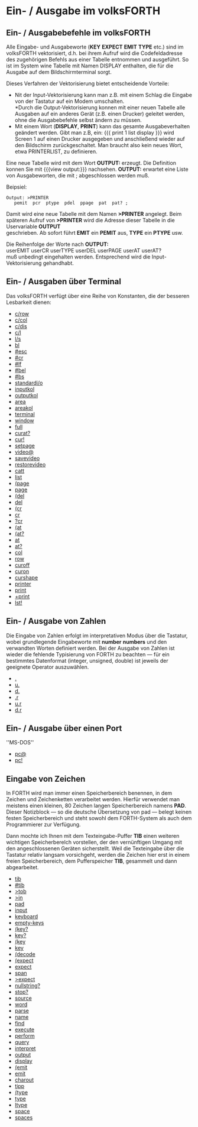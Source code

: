 # Ein- / Ausgabe im volksFORTH  
  
  
## Ein- / Ausgabebefehle im volksFORTH  
  
Alle Eingabe- und Ausgabeworte (__KEY__ __EXPECT__ __EMIT__ __TYPE__ etc.) sind im volksFORTH vektorisiert, d.h. bei ihrem Aufruf wird die Codefeldadresse des zugehörigen Befehls aus einer Tabelle entnommen und ausgeführt. So ist im System wine Tabelle mit Namen DISPLAY enthalten, die für die Ausgabe auf dem Bildschirmterminal sorgt.  
  
Dieses Verfahren der Vektorisierung bietet entscheidende Vorteile:  
  
- Nit der Input-Vektorisierung kann man z.B. mit einem Schlag die Eingabe von der Tastatur auf ein Modem umschalten.  
*Durch die Output-Vektorisierung konnen mit einer neuen Tabelle alle Ausgaben auf ein anderes Gerät (z.B. einen Drucker) geleitet werden, ohne die Ausgabebefehle selbst ändern zu müssen.  
- Mit einem Wort (__DISPLAY__, __PRINT__) kann das gesamte Ausgabeverhalten geändert werden. Gibt man z.B, ein: {{{ print 1 list display }}} wird Screen 1 auf einen Drucker ausgegeben und anschließend wieder auf den Bildschirm zurückgeschaltet. Man braucht also kein neues Wort, etwa PRINTERLIST, zu definieren.  
  
Eine neue Tabelle wird mit dem Wort __OUTPUT:__ erzeugt. Die Definition konnen Sie mit {{{view output:}}} nachsehen. __OUTPUT:__ erwartet eine Liste von Ausgabeworten, die mit ; abgeschlossen werden muß.  
  
Beipsiel:  
```
Output: >PRINTER
   pemit  pcr  ptype  pdel  ppage  pat  pat? ;
```
  
Damit wird eine neue Tabelle mit dem Namen __>PRINTER__ angelegt. Beim späteren Aufruf von __>PRINTER__ wird die Adresse dieser Tabelle in die Uservariable __OUTPUT__  
geschrieben. Ab sofort führt __EMIT__ ein __PEMIT__ aus, __TYPE__ ein __PTYPE__ usw.  
  
Die Reihenfolge der Worte nach __OUTPUT:__  
userEMIT userCR userTYPE userDEL userPAGE userAT userAT?  
muß unbedingt eingehalten werden. Entsprechend wird die Input-Vektorisierung gehandhabt.  
  
## Ein- / Ausgaben über Terminal  
  
Das volksFORTH verfügt über eine Reihe von Konstanten, die der besseren Lesbarkeit dienen:  
  
- [c/row](../characters-per-row/index.md)  
- [c/col](../characters-per-column/index.md)  
- [c/dis](../characters-per-display/index.md)  
- [c/l](../characters-per-line/index.md)  
- [l/s](../lines-per-screen/index.md)  
- [bl](../bl/index.md)  
- [#esc](../number-escape/index.md)  
- [#cr](../number-carriage-return/index.md)  
- [#lf](../number-linefeed/index.md)  
- [#bel](../number-bell/index.md)  
- [#bs](../number-backspace/index.md)  
- [standardi/o](../standard-input-output/index.md)  
- [inputkol](../inputkol/index.md)  
- [outputkol](../outputkol/index.md)  
- [area](../area/index.md)  
- [areakol](../areakol/index.md)  
- [terminal](../terminal/index.md)  
- [window](../window/index.md)  
- [full](../full/index.md)  
- [curat?](../cursor-at-question/index.md)  
- [cur!](../cursor-store/index.md)  
- [setpage](../setpage/index.md)  
- [video@](../video-fetch/index.md)  
- [savevideo](../savevideo/index.md)  
- [restorevideo](../restorevideo/index.md)  
- [catt](../catt/index.md)  
- [list](../list/index.md)  
- [(page](../paren-page/index.md)  
- [page](../page/index.md)  
- [(del](../paren-delete/index.md)  
- [del](../del/index.md)  
- [(cr](../paren-carriage-return/index.md)  
- [cr](../cr/index.md)  
- [?cr](../question-carriage-return/index.md)  
- [(at](../paren-at/index.md)  
- [(at?](../paren-at-question/index.md)  
- [at](../at/index.md)  
- [at?](../at-question/index.md)  
- [col](../col/index.md)  
- [row](../row/index.md)  
- [curoff](../curoff/index.md)  
- [curon](../curon/index.md)  
- [curshape](../curshape/index.md)  
- [printer](../printer/index.md)  
- [print](../print/index.md)  
- [+print](../plus-print/index.md)  
- [lst!](../list-store/index.md)  
  
## Ein- / Ausgabe von Zahlen  
  
Die Eingabe von Zahlen erfolgt im interpretativen Modus über die Tastatur, wobei grundlegende Eingabeworte mit __number__ __numbers__ und den verwandten Worten definiert werden. Bei der Ausgabe von Zahlen ist wieder die fehlende Typisierung von FORTH zu beachten — für ein bestimmtes Datenformat (integer, unsigned, double) ist jeweils der geeignete Operator auszuwählen.  
  
- [.](../dot/index.md)  
- [u.](../unsigned-dot/index.md)  
- [d.](../double-dot/index.md)  
- [.r](../dot-right-justified/index.md)  
- [u.r](../unsigned-dot-right-justified/index.md)  
- [d.r](../double-dot-right-justified/index.md)  
  
## Ein- / Ausgabe über einen Port  
  
''MS-DOS''  
- [pc@](../port-char-fetch/index.md)  
- [pc!](../port-char-store/index.md)  
  
## Eingabe von Zeichen  
  
In FORTH wird man immer einen Speicherbereich benennen, in dem Zeichen und Zeichenketten verarbeitet werden. Hierfür verwendet man meistens einen kleinen, 80 Zeichen langen Speicherbereich namens __PAD__. Dieser Notizblock — so die deutsche Übersetzung von pad — belegt keinen festen Speicherbereich und steht sowohl dem FORTH-System als auch dem Programmierer zur Verfügung.  
  
Dann mochte ich Ihnen mit dem Texteingabe-Puffer __TIB__ einen weiteren wichtigen Speicherberelch vorstellen, der den vernünftigen Umgang mit den angeschlossenen Geräten sicherstellt. Weil die Texteingabe über die Tastatur relativ langsam vorsichgeht, werden die Zeichen hier erst in einem freien Speicherbereich, dem Pufferspeicher __TIB__, gesammelt und dann abgearbeitet.  
  
- [tib](../tib/index.md)  
- [#tib](../number-tib/index.md)  
- [>tob](../to-tib/index.md)  
- [>in](../to-in/index.md)  
- [pad](../pad/index.md)  
- [input](../input/index.md)  
- [keyboard](../keyboard/index.md)  
- [empty-keys](../empty-keys/index.md)  
- [(key?](../paren-key-question/index.md)  
- [key?](../key-question/index.md)  
- [(key](../paren-key/index.md)  
- [key](../key/index.md)  
- [(decode](../paren-decode/index.md)  
- [(expect](../paren-expect/index.md)  
- [expect](../expect/index.md)  
- [span](../span/index.md)  
- [>expect](../to-expect/index.md)  
- [nullstring?](../nullstring-question?/index.md)  
- [stop?](../stop-question/index.md)  
- [source](../source/index.md)  
- [word](../word/index.md)  
- [parse](../parse/index.md)  
- [name](../name/index.md)  
- [find](../find/index.md)  
- [execute](../execute/index.md)  
- [perform](../perform/index.md)  
- [query](../query/index.md)  
- [interpret](../interpret/index.md)  
- [output](../output/index.md)  
- [display](../display/index.md)  
- [(emit](../paren-emit/index.md)  
- [emit](../emit/index.md)  
- [charout](../charout/index.md)  
- [tipp](../tipp/index.md)  
- [(type](../paren-type/index.md)  
- [type](../type/index.md)  
- [ltype](../long-type/index.md)  
- [space](../space/index.md)  
- [spaces](../spaces/index.md)  
